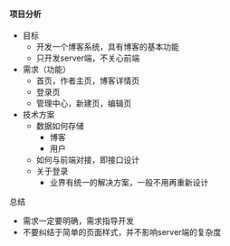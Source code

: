 #### 项目分析

- 目标
  - 开发一个博客系统，具有博客的基本功能
  - 只开发server端，不关心前端
- 需求（功能）
  - 首页，作者主页，博客详情页
  - 登录页
  - 管理中心，新建页，编辑页
- 技术方案
  - 数据如何存储
    - 博客
    - 用户
  - 如何与前端对接，即接口设计
  - 关于登录
    - 业界有统一的解决方案，一般不用再重新设计



总结

- 需求一定要明确，需求指导开发
- 不要纠结于简单的页面样式，并不影响server端的复杂度

